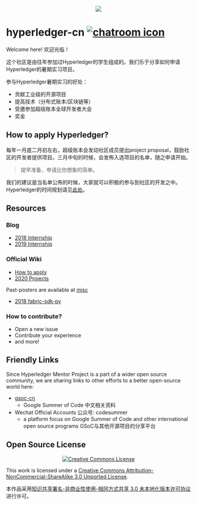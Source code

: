 <p align="center">
    <img src="https://www.hyperledger.org/wp-content/uploads/2016/09/logo_hl_new.png" alto="logo" />
</p>


# hyperledger-cn [![chatroom icon](https://patrolavia.github.io/telegram-badge/chat.png)](https://t.me/joinchat/G5DgZBxzSyZ2OEfHmHfCEw)

Welcome here! 欢迎光临！

这个社区是由往年参加过Hyperledger的学生组成的。我们乐于分享如何申请Hyperledger的暑期实习项目。

参与Hyperledger暑期实习的好处：

* 贡献工业级的开源项目
* 提高技术（分布式账本/区块链等）
* 受邀参加超级账本全球开发者大会
* 奖金


## How to apply Hyperledger?

每年一月底二月初左右，超级账本会发动社区成员提出project proposal，鼓励社区的开发者提供项目。三月中旬的时候，会发佈入选项目的名单，随之申请开始。

> 提早准备，申请比你想象的简单。

我们的建议是当名单公佈的时候，大家就可以积极的参与到社区的开发之中。Hyperledger的时间规划请见[此处](https://wiki.hyperledger.org/display/INTERN#HyperledgerMentorshipProgram-2020ProgramTimeline*)。

## Resources

### Blog

- [2018 Internship](https://www.hyperledger.org/blog/2018/06/13/meet-the-hyperledger-summer-2018-interns-part-2)
- [2019 Internship](https://www.hyperledger.org/blog/2019/12/12/2019-summer-mentee-project-update-hyperledger-fabric-sdk-for-node-js-security-extension)


### Official Wiki

- [How to apply](https://wiki.hyperledger.org/display/INTERN/How+to+Apply)
- [2020 Projects](https://wiki.hyperledger.org/display/INTERN/2020+Projects)

Past-posters are available at [misc](./misc)

- [2018 fabric-sdk-py](misc/fabric-sdk-py-poster.pdf)

### How to contribute?

- Open a new issue
- Contribute your experience
- and more!

## Friendly Links

Since Hyperledger Mentor Project is a part of a wider open source community, we are sharing links to other efforts to a better open-source world here:

- [gsoc-cn](https://github.com/gsoc-cn/gsoc-cn)
    - Google Summer of Code 中文相关资料
- Wechat Official Accounts 公众号: codesummer
    - a platform focus on Google Summer of Code and other international open source programs GSoC与其他开源项目的分享平台

## Open Source License

<p align="center">
  <a rel="license" href="http://creativecommons.org/licenses/by-nc-sa/3.0/"><img alt="Creative Commons License" style="border-width:0" src="https://i.creativecommons.org/l/by-nc-sa/3.0/88x31.png" /></a>
</p>

This work is licensed under a [Creative Commons Attribution-NonCommercial-ShareAlike 3.0 Unported License](http://creativecommons.org/licenses/by-nc-sa/3.0/).

本作品采用[知识共享署名-非商业性使用-相同方式共享 3.0 未本地化版本许可协议](http://creativecommons.org/licenses/by-nc-sa/3.0/)进行许可。